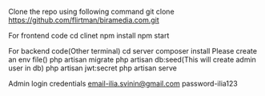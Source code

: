 Clone the repo using following command 
git clone https://github.com/flirtman/biramedia.com.git

For frontend code
cd clinet
npm install
npm start

For backend code(Other terminal)
cd server
composer install
Please create an env file()
php artisan migrate
php artisan db:seed(This will create admin user in db)
php artisan jwt:secret
php artisan serve

Admin login credentials
email-ilia.svinin@gmail.com
password-ilia123
